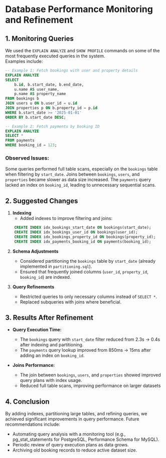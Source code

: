# Database Performance Monitoring and Refinement

## 1. Monitoring Queries

We used the `EXPLAIN ANALYZE` and `SHOW PROFILE` commands on some of the most frequently executed queries in the system.  
Examples include:

```sql
-- Example 1: Fetch bookings with user and property details
EXPLAIN ANALYZE
SELECT 
    b.id, b.start_date, b.end_date,
    u.name AS user_name,
    p.name AS property_name
FROM bookings b
JOIN users u ON b.user_id = u.id
JOIN properties p ON b.property_id = p.id
WHERE b.start_date >= '2025-01-01' 
ORDER BY b.start_date DESC;

-- Example 2: Fetch payments by booking ID
EXPLAIN ANALYZE
SELECT * 
FROM payments
WHERE booking_id = 123;
```

### Observed Issues:
Some queries performed full table scans, especially on the `bookings` table when filtering by `start_date`.
Joins between `bookings`, `users`, and `properties` became slower as data size increased.
The `payments` query lacked an index on `booking_id`, leading to unnecessary sequential scans.

## 2. Suggested Changes
1. **Indexing**
    - Added indexes to improve filtering and joins:
```sql
    CREATE INDEX idx_bookings_start_date ON bookings(start_date);
    CREATE INDEX idx_bookings_user_id ON bookings(user_id);
    CREATE INDEX idx_bookings_property_id ON bookings(property_id);
    CREATE INDEX idx_payments_booking_id ON payments(booking_id);
```
2. **Schema Adjustments**
    - Considered partitioning the `bookings` table by `start_date` (already implemented in `partitioning.sql`).
    - Ensured that frequently joined columns (`user_id`, `property_id`, `booking_id`) are indexed.

3. **Query Refinements**
    - Restricted queries to only necessary columns instead of `SELECT *`.
    - Replaced subqueries with joins where beneficial.

## 3. Results After Refinement
- **Query Execution Time:**
    - The `bookings` query with `start_date` filter reduced from 2.3s → 0.4s after indexing and partitioning.
    - The `payments` query lookup improved from 850ms → 15ms after adding an index on `booking_id`.

- **Joins Performance:**
    - The join between `bookings`, `users`, and `properties` showed improved query plans with index usage.
    - Reduced full table scans, improving performance on larger datasets

## 4. Conclusion
By adding indexes, partitioning large tables, and refining queries, we achieved significant improvements in query performance.
Future recommendations include:
- Automating query analysis with a monitoring tool (e.g., pg_stat_statements for PostgreSQL, Performance Schema for MySQL).
- Periodic review of query execution plans as data grows.
- Archiving old booking records to reduce active dataset size.
